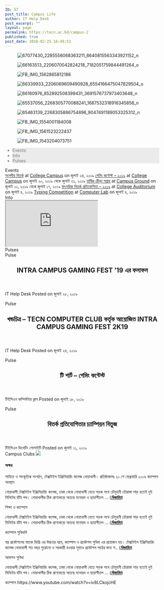 ```yaml
---
ID: 57
post_title: Campus Life
author: IT Help Desk
post_excerpt: ""
layout: page
permalink: https://tecn.ac.bd/campus-2
published: true
post_date: 2018-02-25 16:49:53
---
```

<figure><img src="https://res.cloudinary.com/tecn/image/upload/c_crop,h_581,w_960,x_0,y_69/h_230,w_380/v1563957803/67077430_2285556068363211_6640815563343921152_n_zq8dzz.jpg" alt="67077430_2285556068363211_6640815563343921152_n" /></figure>
<figure><img src="https://res.cloudinary.com/tecn/image/upload/c_crop,h_1240,w_2048,x_0,y_62/h_230,w_380/v1562730161/66163513_2206070042824218_7182051759844491264_o_asfgje.jpg" alt="66163513_2206070042824218_7182051759844491264_o" /></figure>
<figure><img src="https://res.cloudinary.com/tecn/image/upload/c_crop,h_581,w_960,x_0,y_69/h_230,w_380/v1562865954/FB_IMG_1562865812188_viuawo.jpg" alt="FB_IMG_1562865812188" /></figure>
<figure><img src="https://res.cloudinary.com/tecn/image/upload/c_crop,h_1240,w_2048,x_0,y_62/h_230,w_380/v1562730159/66339933_2206069609490928_6554166475047829504_o_mzx1sq.jpg" alt="66339933_2206069609490928_6554166475047829504_o" /></figure>
<figure><img src="https://res.cloudinary.com/tecn/image/upload/c_crop,h_581,w_960,x_0,y_69/h_230,w_380/v1561991687/66160976_852892508399431_3691576737973403648_n_c0ians.jpg" alt="66160976_852892508399431_3691576737973403648_n" /></figure>
<figure><img src="https://res.cloudinary.com/tecn/image/upload/c_crop,h_581,w_960,x_0,y_69/h_230,w_380/v1561691885/65537056_2268305770088241_1687532318916345856_n_xmyojb.jpg" alt="65537056_2268305770088241_1687532318916345856_n" /></figure>
<figure><img src="https://res.cloudinary.com/tecn/image/upload/c_crop,h_581,w_960,x_0,y_69/h_230,w_380/v1561691886/65463139_2268305886754896_9047491189053325312_n_tb6t7a.jpg" alt="65463139_2268305886754896_9047491189053325312_n" /></figure>
<figure><img src="https://res.cloudinary.com/tecn/image/upload/c_crop,h_654,w_1080,x_0,y_33/h_230,w_380/v1561528261/FB_IMG_1554001184008_knlizw.jpg" alt="FB_IMG_1554001184008" /></figure>
<figure><img src="https://res.cloudinary.com/tecn/image/upload/c_crop,h_775,w_1280,x_0,y_92/h_230,w_380/v1561528257/FB_IMG_1561523222437_n5h8vz.jpg" alt="FB_IMG_1561523222437" /></figure>
<figure><img src="https://res.cloudinary.com/tecn/image/upload/c_crop,h_600,w_991,x_57,y_0/h_230,w_380/v1561480602/FB_IMG_1543204073751_yjvsqk.jpg" alt="FB_IMG_1543204073751" /></figure>
<section><nav>
<ul style="color: #61ce70;">
 	<li style="background: #EBEBEB; color: #74777b;" data-id="7f16961"><a style="color: #74777b;" data-href="#section-7f16961">Events</a></li>
 	<li style="background: #EBEBEB; color: #74777b;" data-id="4e2fdfa"><a style="color: #74777b;" data-href="#section-4e2fdfa">Into</a></li>
 	<li style="background: #EBEBEB; color: #74777b;" data-id="1daa46a"><a style="color: #74777b;" data-href="#section-1daa46a">Pulses</a></li>
</ul>
</nav>Events

<section id="section-7f16961" data-animation=""><a href="https://tecn.ac.bd/bn/events/16487">সংসদীয় বিতর্ক</a> at <a href="https://sites.tecn.ac.bd/locations/183" target="_blank" rel="noopener noreferrer">College Campus</a> on জুলাই ২৪, ২০১৯
<a href="https://tecn.ac.bd/bn/events/16312">গেমিং কন্টেস্ট – ২০১৯</a> at <a href="https://sites.tecn.ac.bd/locations/183" target="_blank" rel="noopener noreferrer">College Campus</a> on জুলাই ২০, ২০১৯ থেকে জুলাই ৩১, ২০১৯
<a href="https://tecn.ac.bd/bn/events/16135">বার্ষিক ক্রীড়া সপ্তাহ</a> at <a href="https://sites.tecn.ac.bd/locations/313" target="_blank" rel="noopener noreferrer">Campus Ground</a> on জুলাই ১০, ২০১৯ থেকে জুলাই ১৭, ২০১৯
<a href="https://tecn.ac.bd/bn/events/15973">বাৎসরিক বিতর্ক প্রতিযোগিতা – ২০১৯</a> at <a href="https://sites.tecn.ac.bd/locations/182" target="_blank" rel="noopener noreferrer">College Auditorium</a> on জুলাই ৪, ২০১৯
<a href="https://tecn.ac.bd/bn/events/16102">Typing Competition</a> at <a href="https://sites.tecn.ac.bd/locations/315" target="_blank" rel="noopener noreferrer">Computer Lab</a> on জুলাই ৪, ২০১৯</section>Into

<section id="section-4e2fdfa" data-animation=""><style></style><section data-id="0ff3f05" data-element_type="section"><iframe src="https://www.youtube.com/embed/iv8LCkojcHE?feature=oembed&amp;playlist=iv8LCkojcHE&amp;wmode=opaque&amp;loop=1&amp;controls=1&amp;mute=0&amp;rel=0&amp;modestbranding=1" allowfullscreen="allowfullscreen"></iframe></section></section>Pulses

<section id="section-1daa46a" data-animation=""><style>.elementor-17316 .elementor-element.elementor-element-ef94975 .pp-tiled-posts-meta > span:not(:last-child):after{content:"-";}.elementor-17316 .elementor-element.elementor-element-ef94975 .pp-tiled-post{height:535px;margin-bottom:5px;}.elementor-17316 .elementor-element.elementor-element-ef94975 .pp-tiled-post-medium, .elementor-17316 .elementor-element.elementor-element-ef94975 .pp-tiled-post-small, .elementor-17316 .elementor-element.elementor-element-ef94975 .pp-tiled-post-xs, .elementor-17316 .elementor-element.elementor-element-ef94975 .pp-tiled-post-large{height:calc( (535px - 5px)/2 );}.elementor-17316 .elementor-element.elementor-element-ef94975 .pp-tiled-posts{margin-left:-5px;}.elementor-17316 .elementor-element.elementor-element-ef94975 .pp-tiled-post, .elementor-17316 .elementor-element.elementor-element-ef94975 .pp-tiled-posts-layout-6 .pp-tiles-posts-left .pp-tiled-post, .elementor-17316 .elementor-element.elementor-element-ef94975 .pp-tiled-posts-layout-6 .pp-tiles-posts-right .pp-tiled-post{margin-left:5px;width:calc( 100% - 5px );}.elementor-17316 .elementor-element.elementor-element-ef94975 .pp-tiled-post-medium{width:calc( 50% - 5px );}.elementor-17316 .elementor-element.elementor-element-ef94975 .pp-tiled-post-small{width:calc( 33.333% - 5px );}.elementor-17316 .elementor-element.elementor-element-ef94975 .pp-tiled-post-xs{width:calc( 25% - 5px );}.elementor-17316 .elementor-element.elementor-element-ef94975 .pp-post-categories{color:#fff;}.elementor-17316 .elementor-element.elementor-element-ef94975 .pp-tiled-posts-meta{color:#fff;}.elementor-17316 .elementor-element.elementor-element-ef94975 .pp-tiled-post-excerpt{color:#fff;}</style><section data-id="e2136a6" data-element_type="section">
Pulse
<!--.pp-post-categories--><header>
<h2>INTRA CAMPUS GAMING FEST ’19 এর ফলাফল</h2>
</header>IT Help Desk
Posted on <time datetime="২০১৯-০৭-২৮T১৮:১৬:৫৩+০৬:০০">জুলাই ২৮, ২০১৯</time>
<!--.post-inner-->

Pulse
<!--.pp-post-categories-->

<header>
<h2>খন্ডচিত্র – TECN COMPUTER CLUB কর্তৃক আয়োজিত INTRA CAMPUS GAMING FEST 2K19</h2>
</header>IT Help Desk
Posted on <time datetime="২০১৯-০৭-২৪T১৪:৪৪:৫৮+০৬:০০">জুলাই ২৪, ২০১৯</time>
<!--.post-inner-->

Pulse
<!--.pp-post-categories-->

<header>
<h2>টি শার্ট – গেমিং কন্টেস্ট</h2>
</header>টিইসিএন কম্পিউটার ক্লাব
Posted on <time datetime="২০১৯-০৭-১৮T১১:০৩:৫৯+০৬:০০">জুলাই ১৮, ২০১৯</time>
<!--.post-inner-->

Pulse
<!--.pp-post-categories-->

<header>
<h2>বিতর্ক প্রতিযোগিতার চ্যাম্পিয়ন বিতুজ</h2>
</header>টিইসিএন ডিবেটিং সোসাইটি
Posted on <time datetime="২০১৯-০৭-১১T২৩:৩০:৩৮+০৬:০০">জুলাই ১১, ২০১৯</time>
<!--.post-inner-->
<!--.pp-tiled-posts-->

</section></section><!-- /et-content-wrap -->
<!-- /et-tabs -->

</section><a role="button">
Campus Clubs
</a>
<img src="https://fs2.tecn.ac.bd/elementor/assets/images/placeholder.png" />
<h4>অক্ষর</h4>
সাহিত্য ও সাংস্কৃতিক সংগঠন, টেক্সটাইল ইঞ্জিনিয়ারিং কলেজ নোয়াখালী। প্রতিষ্ঠাকালঃ ২১ শে ফেব্রুয়ারি ২০১৬
<!-- .pp-info-box-content -->
<!-- Add Arrows -->
<a role="button">
ক্যাম্পাস অবস্থান
</a>

নোয়াখালী টেক্সটাইল ইঞ্জিনিয়ারিং কলেজ, ঢাকা থেকে নোয়াখালী যেতে সড়ক পথে চৌমুহনী চৌরাস্তা পাড় হতেই দুই মিনিটের হাঁটা পথ। নোয়াখালীর ঠিক প্রাণকেন্দ্রে অত্যন্ত মনোরম ও ছায়াশীতল ... (<em><strong><a href="https://tecn.ac.bd/bn/about/campus">বিস্তারিত</a></strong></em>)

<a role="button">
শিক্ষা ও ক্যাম্পাস
</a>

নোয়াখালী টেক্সটাইল ইঞ্জিনিয়ারিং কলেজ, ঢাকা থেকে নোয়াখালী যেতে সড়ক পথে চৌমুহনী চৌরাস্তা পাড় হতেই দুই মিনিটের হাঁটা পথ। নোয়াখালীর ঠিক প্রাণকেন্দ্রে অত্যন্ত মনোরম ও ছায়াশীতল ... (<em><strong><a href="https://tecn.ac.bd/bn/about/campus">বিস্তারিত</a></strong></em>)

<a role="button">
ক্যাম্পাস সুবিধাদি
</a>

বস্ত্র প্রকৌশলের স্নাতক ডিগ্রি এর উচ্চতর ল্যাব, ক্যাম্পাস ও প্রকৌশল সুবিধা এর প্রয়োজন হয়। টেক্সটাইল ইঞ্জিনিয়ারিং  কলেজ নোয়াখালী শত বছর পুরোনো ও সরকারী হওয়ার সুবাধে প্রকৌশল পাঠের জন্য স.. (<em><strong><a href="https://tecn.ac.bd/bn/about/facilities">বিস্তারিত</a></strong></em>)

<a role="button">
আবাসন সুবিধা
</a>

নোয়াখালী টেক্সটাইল ইঞ্জিনিয়ারিং কলেজ, ঢাকা থেকে নোয়াখালী যেতে সড়ক পথে চৌমুহনী চৌরাস্তা পাড় হতেই দুই মিনিটের হাঁটা পথ। নোয়াখালীর ঠিক প্রাণকেন্দ্রে অত্যন্ত মনোরম ও ছায়াশীতল ... (<em><strong><a href="https://tecn.ac.bd/bn/about/campus">বিস্তারিত</a></strong></em>)

<a role="button">
ক্যাম্পাস
</a>
https://www.youtube.com/watch?v=iv8LCkojcHE